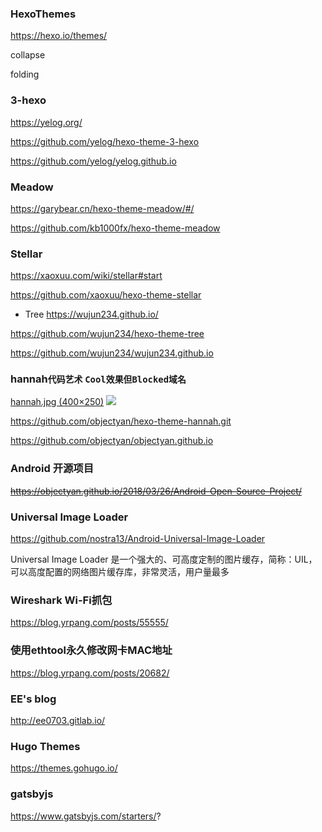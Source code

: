 ### HexoThemes
https://hexo.io/themes/

collapse

folding

### 3-hexo
https://yelog.org/

https://github.com/yelog/hexo-theme-3-hexo

https://github.com/yelog/yelog.github.io

### Meadow
https://garybear.cn/hexo-theme-meadow/#/

https://github.com/kb1000fx/hexo-theme-meadow

### Stellar
https://xaoxuu.com/wiki/stellar#start

https://github.com/xaoxuu/hexo-theme-stellar

- Tree
https://wujun234.github.io/

https://github.com/wujun234/hexo-theme-tree

https://github.com/wujun234/wujun234.github.io

### hannah`代码艺术` `Cool效果但Blocked域名`

[hannah.jpg (400×250)](https://d33wubrfki0l68.cloudfront.net/aadf23551a0b9c003b393e729c7df0604350eef1/8594a/themes/screenshots/hannah.jpg)
![](https://d33wubrfki0l68.cloudfront.net/aadf23551a0b9c003b393e729c7df0604350eef1/8594a/themes/screenshots/hannah.jpg)

https://github.com/objectyan/hexo-theme-hannah.git

https://github.com/objectyan/objectyan.github.io

### Android 开源项目
~~https://objectyan.github.io/2018/03/26/Android-Open-Source-Project/~~

### Universal Image Loader
https://github.com/nostra13/Android-Universal-Image-Loader

Universal Image Loader 是一个强大的、可高度定制的图片缓存，简称：UIL，可以高度配置的网络图片缓存库，非常灵活，用户量最多

### Wireshark Wi-Fi抓包
https://blog.yrpang.com/posts/55555/

### 使用ethtool永久修改网卡MAC地址
https://blog.yrpang.com/posts/20682/

### EE's blog
http://ee0703.gitlab.io/

### Hugo Themes
https://themes.gohugo.io/

### gatsbyjs
https://www.gatsbyjs.com/starters/?
